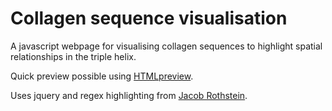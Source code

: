 # Collagen sequence visualisation

A javascript webpage for visualising collagen sequences
to highlight spatial relationships in the triple helix.

Quick preview possible using [HTMLpreview](http://htmlpreview.github.io/?https://github.com/selkieupsilon/collagenvisual/blob/master/col-visualisation.html).

Uses jquery and regex highlighting from [Jacob Rothstein](https://github.com/jbr/jQuery.highlightRegex).

